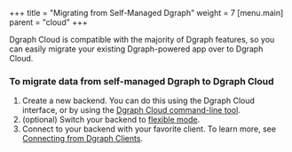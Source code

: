 +++
title = "Migrating from Self-Managed Dgraph"
weight = 7
[menu.main]
    parent = "cloud"
+++

Dgraph Cloud is compatible with the majority of Dgraph features, so you can easily
migrate your existing Dgraph-powered app over to Dgraph Cloud.

### To migrate data from self-managed Dgraph to Dgraph Cloud

1. Create a new backend. You can do this using the Dgraph Cloud interface, or by using the [Dgraph Cloud command-line tool](https://www.npmjs.com/package/slash-graphql).
2. (optional) Switch your backend to [flexible mode](/admin/schema-modes#flexible-mode).
3. Connect to your backend with your favorite client. To learn more, see [Connecting from Dgraph Clients](/advanced-queries#connecting-from-dgraph-clients).
